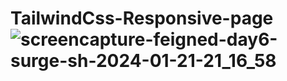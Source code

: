 # TailwindCss-Responsive-page![screencapture-feigned-day6-surge-sh-2024-01-21-21_16_58](https://github.com/waseem567/TailwindCss-Responsive-page/assets/90834559/2336c1d1-e27c-4b88-ae31-cf3db9bd4c7c)
